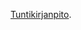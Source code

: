 [Tuntikirjanpito](https://docs.google.com/spreadsheets/d/1b_VWdLj_wL0WpPKFKo4FScCTpjfU96AwqOYYXe2SExE/pubhtml).
